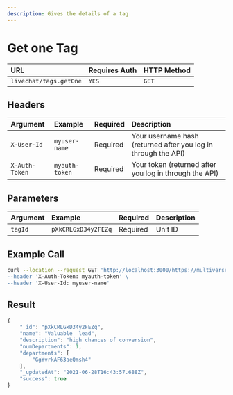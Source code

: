```yaml
---
description: Gives the details of a tag
---
```


# Get one Tag

| URL | Requires Auth | HTTP Method |
| :--- | :--- | :--- |
| `livechat/tags.getOne` | `YES` | `GET` |

## Headers

| Argument | Example | Required | Description |
| :--- | :--- | :--- | :--- |
| `X-User-Id` | `myuser-name` | Required | Your username hash \(returned after you log in through the API\) |
| `X-Auth-Token` | `myauth-token` | Required | Your token \(returned after you log in through the API\) |

## Parameters

| Argument | Example | Required | Description |
| :--- | :--- | :--- | :--- |
| `tagId` | `pXkCRLGxD34y2FEZq` | Required | Unit ID |

## Example Call

```bash
curl --location --request GET 'http://localhost:3000/https://multiverse.rocket.chat/api/v1/livechat/tags.getOne?tagId=pXkCRLGxD34y2FEZq\
--header 'X-Auth-Token: myauth-token' \
--header 'X-User-Id: myuser-name'
```

## Result

```javascript
{
    "_id": "pXkCRLGxD34y2FEZq",
    "name": "Valuable  lead",
    "description": "high chances of conversion",
    "numDepartments": 1,
    "departments": [
        "GgYvrkAF63aeQmsh4"
    ],
    "_updatedAt": "2021-06-28T16:43:57.688Z",
    "success": true
}
```

